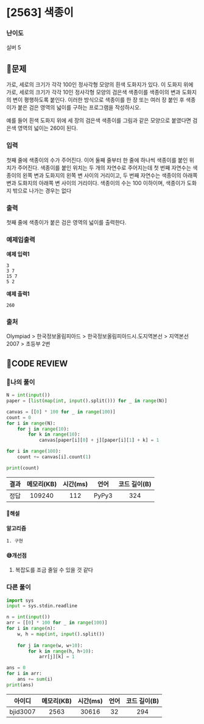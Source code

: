 # [2563] 색종이

### **난이도**
실버 5
## **📝문제**
가로, 세로의 크기가 각각 100인 정사각형 모양의 흰색 도화지가 있다. 이 도화지 위에 가로, 세로의 크기가 각각 10인 정사각형 모양의 검은색 색종이를 색종이의 변과 도화지의 변이 평행하도록 붙인다. 이러한 방식으로 색종이를 한 장 또는 여러 장 붙인 후 색종이가 붙은 검은 영역의 넓이를 구하는 프로그램을 작성하시오.


예를 들어 흰색 도화지 위에 세 장의 검은색 색종이를 그림과 같은 모양으로 붙였다면 검은색 영역의 넓이는 260이 된다.
### **입력**
첫째 줄에 색종이의 수가 주어진다. 이어 둘째 줄부터 한 줄에 하나씩 색종이를 붙인 위치가 주어진다. 색종이를 붙인 위치는 두 개의 자연수로 주어지는데 첫 번째 자연수는 색종이의 왼쪽 변과 도화지의 왼쪽 변 사이의 거리이고, 두 번째 자연수는 색종이의 아래쪽 변과 도화지의 아래쪽 변 사이의 거리이다. 색종이의 수는 100 이하이며, 색종이가 도화지 밖으로 나가는 경우는 없다
### **출력**
첫째 줄에 색종이가 붙은 검은 영역의 넓이를 출력한다.
### **예제입출력**

**예제 입력1**

```
3
3 7
15 7
5 2
```

**예제 출력1**

```
260
```

### **출처**
Olympiad > 한국정보올림피아드 > 한국정보올림피아드시․도지역본선 > 지역본선 2007 > 초등부 2번
## **🧐CODE REVIEW**

### **🧾나의 풀이**

```python
N = int(input())
paper = [list(map(int, input().split())) for _ in range(N)]

canvas = [[0] * 100 for _ in range(100)]
count = 0
for i in range(N):
    for j in range(10):
        for k in range(10):
            canvas[paper[i][0] + j][paper[i][1] + k] = 1

for i in range(100):
    count += canvas[i].count(1)

print(count)
```

결과	| 메모리(KB) |	시간(ms) |	언어 |	코드 길이(B)
:----:|:-----:|:-----:|:-----:|:--------:
정답|109240|112|PyPy3|324
#### **📝해설**

**알고리즘**
```
1. 구현
```

#### **😅개선점**

1. 복잡도를 조금 줄일 수 있을 것 같다



### **다른 풀이**

```python
import sys
input = sys.stdin.readline

n = int(input())
arr = [[0] * 100 for _ in range(100)]
for i in range(n):
    w, h = map(int, input().split())
    
    for j in range(w, w+10):
        for k in range(h, h+10):
            arr[j][k] = 1

ans = 0
for i in arr:
    ans += sum(i)
print(ans)
```

아이디 | 메모리(KB) |	시간(ms) |	언어 |	코드 길이(B) 
:-----:|:-----:|:-----:|:----:|:--------:
bjid3007|2563|30616|32|294